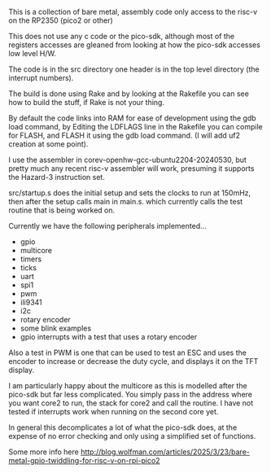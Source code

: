 This is a collection of bare metal, assembly code only access to the risc-v on
the RP2350 (pico2 or other)

This does not use any c code or the pico-sdk, although most of the registers
accesses are gleaned from looking at how the pico-sdk accesses low level H/W.

The code is in the src directory one header is in the top level directory
(the interrupt numbers).

The build is done using Rake and by looking at the Rakefile you can see how to
build the stuff, if Rake is not your thing.

By default the code links into RAM for ease of development using the gdb load
command, by Editing the LDFLAGS line in the Rakefile you can compile for
FLASH, and FLASH it using the gdb load command. (I will add uf2 creation at
some point).

I use the assembler in corev-openhw-gcc-ubuntu2204-20240530, but pretty much
any recent risc-v assembler will work, presuming it supports the Hazard-3
instruction set.

src/startup.s does the initial setup and sets the clocks to run at 150mHz,
then after the setup calls main in main.s. which currently calls the test
routine that is being worked on.

Currently we have the following peripherals implemented...

* gpio
* multicore
* timers
* ticks
* uart
* spi1
* pwm
* ili9341
* i2c
* rotary encoder
* some blink examples
* gpio interrupts with a test that uses a rotary encoder

Also a test in PWM is one that can be used to test an ESC and uses the encoder
to increase or decrease the duty cycle, and displays it on the TFT display.

I am particularly happy about the multicore as this is modelled after the
pico-sdk but far less complicated. You simply pass in the address where you
want core2 to run, the stack for core2 and call the routine. I have not
tested if interrupts work when running on the second core yet.

In general this decomplicates a lot of what the pico-sdk does, at the expense
of no error checking and only using a simplified set of functions.


Some more info here http://blog.wolfman.com/articles/2025/3/23/bare-metal-gpio-twiddling-for-risc-v-on-rpi-pico2

